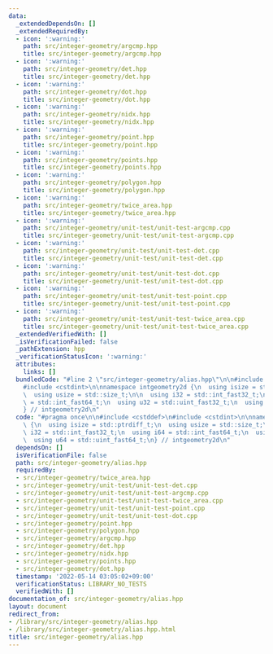 ```yaml
---
data:
  _extendedDependsOn: []
  _extendedRequiredBy:
  - icon: ':warning:'
    path: src/integer-geometry/argcmp.hpp
    title: src/integer-geometry/argcmp.hpp
  - icon: ':warning:'
    path: src/integer-geometry/det.hpp
    title: src/integer-geometry/det.hpp
  - icon: ':warning:'
    path: src/integer-geometry/dot.hpp
    title: src/integer-geometry/dot.hpp
  - icon: ':warning:'
    path: src/integer-geometry/nidx.hpp
    title: src/integer-geometry/nidx.hpp
  - icon: ':warning:'
    path: src/integer-geometry/point.hpp
    title: src/integer-geometry/point.hpp
  - icon: ':warning:'
    path: src/integer-geometry/points.hpp
    title: src/integer-geometry/points.hpp
  - icon: ':warning:'
    path: src/integer-geometry/polygon.hpp
    title: src/integer-geometry/polygon.hpp
  - icon: ':warning:'
    path: src/integer-geometry/twice_area.hpp
    title: src/integer-geometry/twice_area.hpp
  - icon: ':warning:'
    path: src/integer-geometry/unit-test/unit-test-argcmp.cpp
    title: src/integer-geometry/unit-test/unit-test-argcmp.cpp
  - icon: ':warning:'
    path: src/integer-geometry/unit-test/unit-test-det.cpp
    title: src/integer-geometry/unit-test/unit-test-det.cpp
  - icon: ':warning:'
    path: src/integer-geometry/unit-test/unit-test-dot.cpp
    title: src/integer-geometry/unit-test/unit-test-dot.cpp
  - icon: ':warning:'
    path: src/integer-geometry/unit-test/unit-test-point.cpp
    title: src/integer-geometry/unit-test/unit-test-point.cpp
  - icon: ':warning:'
    path: src/integer-geometry/unit-test/unit-test-twice_area.cpp
    title: src/integer-geometry/unit-test/unit-test-twice_area.cpp
  _extendedVerifiedWith: []
  _isVerificationFailed: false
  _pathExtension: hpp
  _verificationStatusIcon: ':warning:'
  attributes:
    links: []
  bundledCode: "#line 2 \"src/integer-geometry/alias.hpp\"\n\n#include <cstddef>\n\
    #include <cstdint>\n\nnamespace intgeometry2d {\n  using isize = std::ptrdiff_t;\n\
    \  using usize = std::size_t;\n\n  using i32 = std::int_fast32_t;\n  using i64\
    \ = std::int_fast64_t;\n  using u32 = std::uint_fast32_t;\n  using u64 = std::uint_fast64_t;\n\
    } // intgeometry2d\n"
  code: "#pragma once\n\n#include <cstddef>\n#include <cstdint>\n\nnamespace intgeometry2d\
    \ {\n  using isize = std::ptrdiff_t;\n  using usize = std::size_t;\n\n  using\
    \ i32 = std::int_fast32_t;\n  using i64 = std::int_fast64_t;\n  using u32 = std::uint_fast32_t;\n\
    \  using u64 = std::uint_fast64_t;\n} // intgeometry2d\n"
  dependsOn: []
  isVerificationFile: false
  path: src/integer-geometry/alias.hpp
  requiredBy:
  - src/integer-geometry/twice_area.hpp
  - src/integer-geometry/unit-test/unit-test-det.cpp
  - src/integer-geometry/unit-test/unit-test-argcmp.cpp
  - src/integer-geometry/unit-test/unit-test-twice_area.cpp
  - src/integer-geometry/unit-test/unit-test-point.cpp
  - src/integer-geometry/unit-test/unit-test-dot.cpp
  - src/integer-geometry/point.hpp
  - src/integer-geometry/polygon.hpp
  - src/integer-geometry/argcmp.hpp
  - src/integer-geometry/det.hpp
  - src/integer-geometry/nidx.hpp
  - src/integer-geometry/points.hpp
  - src/integer-geometry/dot.hpp
  timestamp: '2022-05-14 03:05:02+09:00'
  verificationStatus: LIBRARY_NO_TESTS
  verifiedWith: []
documentation_of: src/integer-geometry/alias.hpp
layout: document
redirect_from:
- /library/src/integer-geometry/alias.hpp
- /library/src/integer-geometry/alias.hpp.html
title: src/integer-geometry/alias.hpp
---
```

